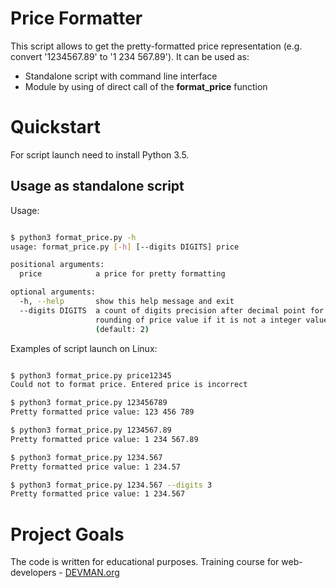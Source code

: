 # Price Formatter

This script allows to get the pretty-formatted price representation (e.g. convert '1234567.89' to '1 234 567.89'). It can be used as:

* Standalone script with command line interface
* Module by using of direct call of the **format_price** function

# Quickstart

For script launch need to install Python 3.5.

## Usage as standalone script

Usage:

```bash

$ python3 format_price.py -h
usage: format_price.py [-h] [--digits DIGITS] price

positional arguments:
  price            a price for pretty formatting

optional arguments:
  -h, --help       show this help message and exit
  --digits DIGITS  a count of digits precision after decimal point for
                   rounding of price value if it is not a integer value
                   (default: 2)

```

Examples of script launch on Linux:

```bash

$ python3 format_price.py price12345
Could not to format price. Entered price is incorrect

$ python3 format_price.py 123456789
Pretty formatted price value: 123 456 789

$ python3 format_price.py 1234567.89
Pretty formatted price value: 1 234 567.89

$ python3 format_price.py 1234.567
Pretty formatted price value: 1 234.57

$ python3 format_price.py 1234.567 --digits 3
Pretty formatted price value: 1 234.567

```

# Project Goals

The code is written for educational purposes. Training course for web-developers - [DEVMAN.org](https://devman.org)
